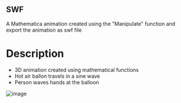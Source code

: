 ## SWF
A Mathematica animation created using the "Manipulate" function and export the animation as swf file


# Description
- 3D animation created using mathematical functions
- Hot air ballon travels in a sine wave
- Person waves hands at the balloon

![image](https://user-images.githubusercontent.com/74634276/215931785-dd4431f9-7907-4b01-9dc3-a8ef6784fdd0.png)
